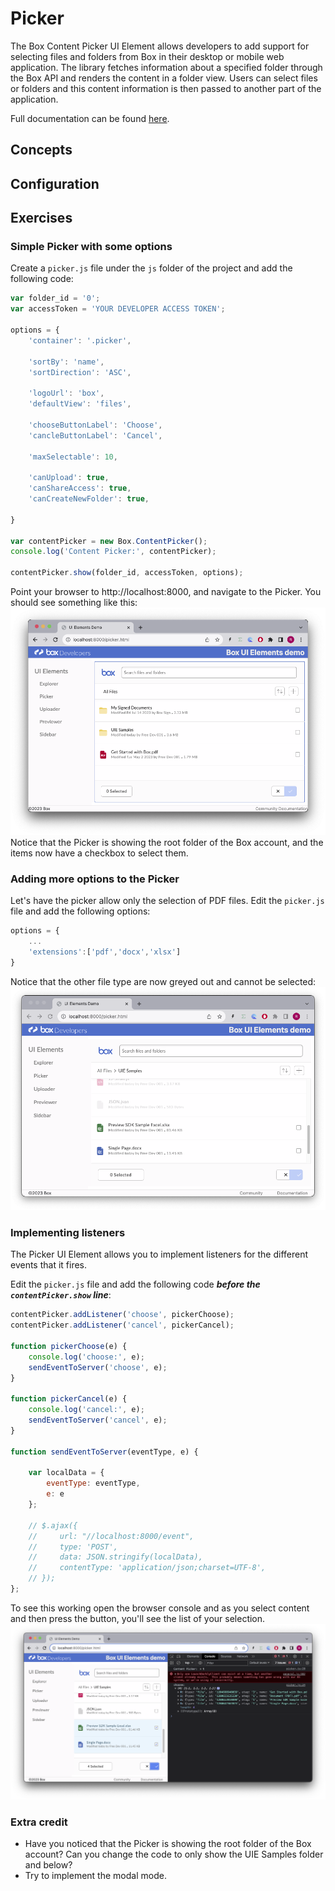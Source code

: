 # Picker
The Box Content Picker UI Element allows developers to add support for selecting files and folders from Box in their desktop or mobile web application. The library fetches information about a specified folder through the Box API and renders the content in a folder view. Users can select files or folders and this content information is then passed to another part of the application.

Full documentation can be found [here](https://developer.box.com/guides/embed/ui-elements/Picker/).

## Concepts

## Configuration

## Exercises

### Simple Picker with some options
Create a `picker.js` file under the `js` folder of the project and add the following code:
```javascript
var folder_id = '0';
var accessToken = 'YOUR DEVELOPER ACCESS TOKEN';

options = {
    'container': '.picker',

    'sortBy': 'name',
    'sortDirection': 'ASC',

    'logoUrl': 'box',
    'defaultView': 'files',

    'chooseButtonLabel': 'Choose',
    'cancleButtonLabel': 'Cancel',

    'maxSelectable': 10,

    'canUpload': true,
    'canShareAccess': true,
    'canCreateNewFolder': true,

}

var contentPicker = new Box.ContentPicker();
console.log('Content Picker:', contentPicker);

contentPicker.show(folder_id, accessToken, options);
```
Point your browser to http://localhost:8000, and navigate to the Picker. You should see something like this:
![Alt text](/images/picker.png)
Notice that the Picker is showing the root folder of the Box account, and the items now have a checkbox to select them.

### Adding more options to the Picker
Let's have the picker allow only the selection of PDF files.
Edit the `picker.js` file and add the following options:
```javascript
options = {
    ...
    'extensions':['pdf','docx','xlsx']
}
```
Notice that the other file type are now greyed out and cannot be selected:
![Alt text](/images/picker_file_types.png)

### Implementing listeners
The Picker UI Element allows you to implement listeners for the different events that it fires.

Edit the `picker.js` file and add the following code ***before the `contentPicker.show` line***:
```javascript
contentPicker.addListener('choose', pickerChoose);
contentPicker.addListener('cancel', pickerCancel);

function pickerChoose(e) {
    console.log('choose:', e);
    sendEventToServer('choose', e);
}

function pickerCancel(e) {
    console.log('cancel:', e);
    sendEventToServer('cancel', e);
}	

function sendEventToServer(eventType, e) {

    var localData = {
        eventType: eventType,
        e: e
    };

    // $.ajax({
    //     url: "//localhost:8000/event",
    //     type: 'POST',
    //     data: JSON.stringify(localData),
    //     contentType: 'application/json;charset=UTF-8',
    // });
};
```
To see this working open the browser console and as you select content and then press the button, you'll see the list of your selection.
![Alt text](/images/picker_events.png)


### Extra credit
* Have you noticed that the Picker is showing the root folder of the Box account? Can you change the code to only show the UIE Samples folder and below?
* Try to implement the modal mode.
